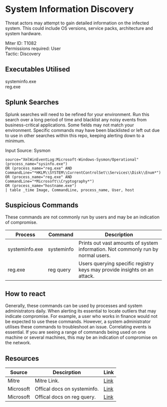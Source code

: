 # System Information Discovery
Threat actors may attempt to gain detailed information on the infected system. This could include OS versions, service packs, architecture and system hardware. 

Miter ID: T1082  
Permissions required: User  
Tactic: Discovery  

## Executables Utilised
systeminfo.exe  
reg.exe  

## Splunk Searches
Splunk searches will need to be refined for your environment. Run this search over a long period of time and blacklist any noisy events from business-critical applications. Some fields may not match your environment. Specific commands may have been blacklisted or left out due to use in other searches within this repo, keeping alerting down to a minimum.

Input Source: Sysmon
```
source="XmlWinEventLog:Microsoft-Windows-Sysmon/Operational"
(process_name="sysinfo.exe") 
OR (process_name="reg.exe" AND CommandLine="*HKLM\\SYSTEM\\CurrentControlSet\\Services\\Disk\\Enum*") 
OR (process_name="reg.exe" AND CommandLine="*Microsoft\\Cryptography*") 
OR (process_name="hostname.exe")
| table _time Image, CommandLine, process_name, User, host
```

## Suspicious Commands
These commands are not commonly run by users and may be an indication of compromise.

| Process  | Command | Description
| ------------- | ------------- | -------- | 
|systeminfo.exe | systeminfo|Prints out vast amounts of system information. Not commonly run by normal users. |
|reg.exe |reg query |Users querying specific registry keys may provide insights on an attack. |

## How to react
Generally, these commands can be used by processes and system administrators daily. When alerting its essential to locate outliers that may indicate compromise.
For example, a user who works in finance would not be expected to use these commands. However, a system administrator utilises these commands to troubleshoot an issue.
Correlating events is essential. If you are seeing a range of commands being used on one machine or several machines, this may be an indication of compromise on the network.

## Resources

| Source | Descirption | Link | 
| --- | --- | --- |
|Mitre |Mitre Link. |[Link](https://attack.mitre.org/techniques/T1082/) |
|  Microsoft | Offical docs on systeminfo.|[Link](https://docs.microsoft.com/en-us/windows-server/administration/windows-commands/systeminfo) |
|  Microsoft | Offical docs on reg query.|[Link](https://docs.microsoft.com/en-us/windows-server/administration/windows-commands/reg-query) |
